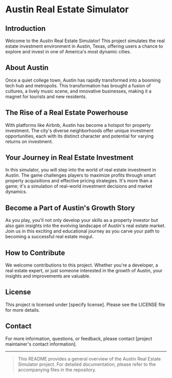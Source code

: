 # Austin Real Estate Simulator

## Introduction

Welcome to the Austin Real Estate Simulator! This project simulates the real estate investment environment in Austin, Texas, offering users a chance to explore and invest in one of America's most dynamic cities. 

## About Austin

Once a quiet college town, Austin has rapidly transformed into a booming tech hub and metropolis. This transformation has brought a fusion of cultures, a lively music scene, and innovative businesses, making it a magnet for tourists and new residents.

## The Rise of a Real Estate Powerhouse

With platforms like Airbnb, Austin has become a hotspot for property investment. The city's diverse neighborhoods offer unique investment opportunities, each with its distinct character and potential for varying returns on investment.

## Your Journey in Real Estate Investment

In this simulator, you will step into the world of real estate investment in Austin. The game challenges players to maximize profits through smart property acquisitions and effective pricing strategies. It's more than a game; it's a simulation of real-world investment decisions and market dynamics.

## Become a Part of Austin's Growth Story

As you play, you'll not only develop your skills as a property investor but also gain insights into the evolving landscape of Austin's real estate market. Join us in this exciting and educational journey as you carve your path to becoming a successful real estate mogul.

## How to Contribute

We welcome contributions to this project. Whether you're a developer, a real estate expert, or just someone interested in the growth of Austin, your insights and improvements are valuable.

## License

This project is licensed under [specify license]. Please see the LICENSE file for more details.

## Contact

For more information, questions, or feedback, please contact [project maintainer's contact information].

---

> This README provides a general overview of the Austin Real Estate Simulator project. For detailed documentation, please refer to the accompanying files in the repository.

